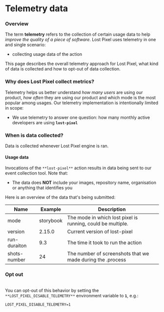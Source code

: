 # Telemetry data

### **Overview**

The term **telemetry** refers to the collection of certain usage data to help _improve the quality of a piece of software_. Lost Pixel uses telemetry in one and single scenario:

* collecting usage data of the action

This page describes the overall telemetry approach for Lost Pixel, what kind of data is collected and how to opt-out of data collection.

### **Why does Lost Pixel collect metrics?**

Telemetry helps us better understand _how many users_ are using our product, _how often_ they are using our product and which mode is the most popular among usages. Our telemetry implementation is intentionally limited in scope:

* We use telemetry to answer one question: how many monthly active developers are using **`lost-pixel`**

### **When is data collected?**

Data is collected whenever Lost Pixel engine is ran.

#### **Usage data**

Invocations of the `**lost-pixel**` action results in data being sent to our event collection tool. Note that:

* The data does **NOT** include your images, repository name, organisation or anything that identifies you

Here is an overview of the data that's being submitted:



| Name         | Example   | Description                                                 |
| ------------ | --------- | ----------------------------------------------------------- |
| mode         | storybook | The mode in which lost pixel is running, could be multiple. |
| version      | 2.15.0    | Current version of lost-pixel                               |
| run-duraiton | 9.3       | The time it took to run the action                          |
| shots-number | 24        | The number of screenshots that we made during the .process  |

### Opt out

\
You can opt-out of this behavior by setting the `**LOST_PIXEL_DISABLE_TELEMETRY**` environment variable to **`1`**, e.g.:

```
LOST_PIXEL_DISABLE_TELEMETRY=1
```
